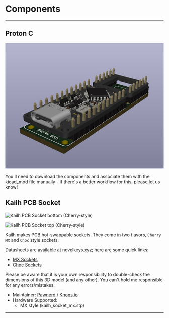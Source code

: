 # Components

---

## Proton C

![Proton C on Footprint](proton_c_cad.jpg)

You'll need to download the components and associate them with the kicad_mod file manually - if there's a better workflow for this, please let us know!

## Kailh PCB Socket

![Kailh PCB Socket bottom (Cherry-style)](https://i.imgur.com/Pd1VoPb.png)

![Kailh PCB Socket top (Cherry-style)](https://i.imgur.com/yvTgS6g.png)

Kailh makes PCB hot-swappable sockets. They come in two flavors, `Cherry MX` and `Choc` style sockets.

Datasheets are available at novelkeys.xyz; here are some quick links:

* [MX Sockets](https://cdn.shopify.com/s/files/1/3099/8088/files/CPG151101S11_MX_Socket.pdf?4656976507916097806)
* [Choc Sockets](https://cdn.shopify.com/s/files/1/3099/8088/files/CPG135001S30_Choc_PCB_Socket.pdf?11560148761728190369)

Please be aware that it is your own responsibility to double-check the dimensions of this 3D model (and any other). You can't hold me responsible for any errors/mistakes.

* Maintainer: [Pawnerd](https://github.com/pawnerd) / [Knops.io](http://www.knops.io/)
* Hardware Supported:
  * MX style (kailh_socket_mx.stp)

---